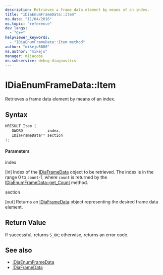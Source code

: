 ```yaml
---
description: Retrieves a frame data element by means of an index.
title: "IDiaEnumFrameData::Item"
ms.date: "11/04/2016"
ms.topic: "reference"
dev_langs:
  - "C++"
helpviewer_keywords:
  - "IDiaEnumFrameData::Item method"
author: "mikejo5000"
ms.author: "mikejo"
manager: mijacobs
ms.subservice: debug-diagnostics
---
```


# IDiaEnumFrameData::Item

Retrieves a frame data element by means of an index.

## Syntax

```c++
HRESULT Item ( 
   DWORD           index,
   IDiaFrameData** section
);
```

#### Parameters

index

[in] Index of the [IDiaFrameData](../../debugger/debug-interface-access/idiaframedata.md) object to be retrieved. The index is in the range 0 to `count`-1, where `count` is returned by the [IDiaEnumFrameData::get_Count](../../debugger/debug-interface-access/idiaenumframedata-get-count.md) method.

section

[out] Returns an [IDiaFrameData](../../debugger/debug-interface-access/idiaframedata.md) object representing the desired frame data element.

## Return Value

If successful, returns `S_OK`; otherwise, returns an error code.

## See also

- [IDiaEnumFrameData](../../debugger/debug-interface-access/idiaenumframedata.md)
- [IDiaFrameData](../../debugger/debug-interface-access/idiaframedata.md)
